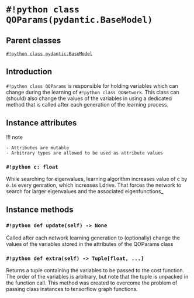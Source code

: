 # `#!python class QOParams(pydantic.BaseModel)`

## Parent classes

[`#!python class pydantic.BaseModel`](https://pydantic-docs.helpmanual.io/usage/models/#basic-model-usage)

## Introduction

`#!python class QOParams` is responsible for holding variables which can change
during the learning of `#!python class QONetwork`. This class can (should) also
change the values of the variables in using a dedicated method that is called
after each generation of the learning process.

## Instance attributes

!!! note

    - Attributes are mutable
    - Arbitrary types are allowed to be used as attribute values

### `#!python c: float`

While searching for eigenvalues, learning algorithm increases value of c by
`0.16` every genration, which increases Ldrive. That forces the network to
search for larger eigenvalues and the associated eigenfunctions\_

## Instance methods

### `#!python def update(self) -> None`

Called after each network learning generation to (optionally) change the values
of the variables stored in the attributes of the QOParams class

### `#!python def extra(self) -> Tuple[float, ...]`

Returns a tuple containing the variables to be passed to the cost function. The
order of the variables is arbitrary, but note that the tuple is unpacked in the
function call. This method was created to overcome the problem of passing class
instances to tensorflow graph functions.
